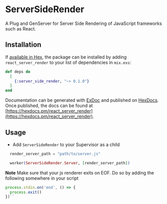 # ServerSideRender

A Plug and GenServer for Server Side Rendering of JavaScript frameworks such as React.

## Installation

If [available in Hex](https://hex.pm/docs/publish), the package can be installed
by adding `react_server_render` to your list of dependencies in `mix.exs`:

```elixir
def deps do
  [
    {:server_side_render, "~> 0.1.0"}
  ]
end
```

Documentation can be generated with [ExDoc](https://github.com/elixir-lang/ex_doc)
and published on [HexDocs](https://hexdocs.pm). Once published, the docs can
be found at [https://hexdocs.pm/react_server_render](https://hexdocs.pm/react_server_render).

## Usage

* Add `ServerSideRender` to your Supervisor as a child

```elixir
  render_server_path = "path/to/server.js"

  worker(ServerSideRender.Server, [render_server_path])
```

**Note** Make sure that your js renderer exits on EOF. Do so by adding the following somewhere in your script

```js
process.stdin.on('end', () => {
  process.exit()
})``
```
